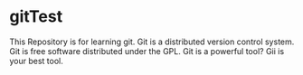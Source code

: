 # gitTest
This Repository is for learning git.
Git is a distributed version control system.
Git is free software distributed under the GPL.
Git is a powerful tool?
Gii is your best tool.
